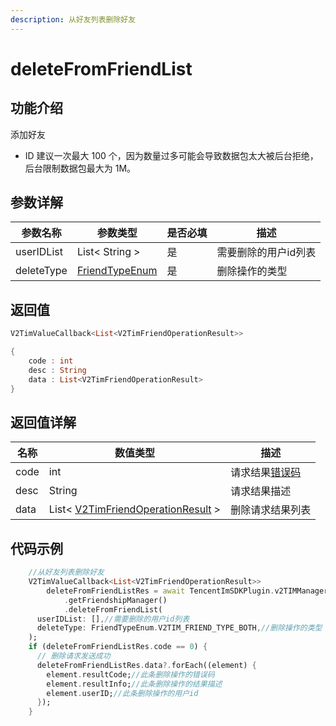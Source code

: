 ```yaml
---
description: 从好友列表删除好友
---
```


# deleteFromFriendList

## 功能介绍

添加好友

* ID 建议一次最大 100 个，因为数量过多可能会导致数据包太大被后台拒绝，后台限制数据包最大为 1M。

## 参数详解

| 参数名称       | 参数类型                                         | 是否必填 | 描述          |
| ---------- | -------------------------------------------- | ---- | ----------- |
| userIDList | List< String >                               | 是    | 需要删除的用户id列表 |
| deleteType | [FriendTypeEnum](../enums/friendtypeenum.md) | 是    | 删除操作的类型     |

## 返回值

```dart
V2TimValueCallback<List<V2TimFriendOperationResult>>

{
    code : int
    desc : String
    data : List<V2TimFriendOperationResult>
}
```

## 返回值详解

| 名称   | 数值类型                                                                                      | 描述                                                             |
| ---- | ----------------------------------------------------------------------------------------- | -------------------------------------------------------------- |
| code | int                                                                                       | 请求结果[错误码](https://cloud.tencent.com/document/product/269/1671) |
| desc | String                                                                                    | 请求结果描述                                                         |
| data | List< [V2TimFriendOperationResult](../guan-jian-lei/user/v2timfriendoperationresult.md) > | 删除请求结果列表                                                       |

## 代码示例

```dart
    //从好友列表删除好友
    V2TimValueCallback<List<V2TimFriendOperationResult>>
        deleteFromFriendListRes = await TencentImSDKPlugin.v2TIMManager
            .getFriendshipManager()
            .deleteFromFriendList(
      userIDList: [],//需要删除的用户id列表
      deleteType: FriendTypeEnum.V2TIM_FRIEND_TYPE_BOTH,//删除操作的类型
    );
    if (deleteFromFriendListRes.code == 0) {
      // 删除请求发送成功
      deleteFromFriendListRes.data?.forEach((element) {
        element.resultCode;//此条删除操作的错误码
        element.resultInfo;//此条删除操作的结果描述
        element.userID;//此条删除操作的用户id
      });
    }
```
